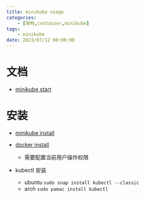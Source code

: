```yaml
---
title: minikube usage
categories: 
	- [架构,container,minikube]
tags:
	- minikube
date: 2023/07/12 00:00:00
---
```


# 文档

- [minikube start](https://minikube.sigs.k8s.io/docs/start/)

# 安装

- [minikube install](https://minikube.sigs.k8s.io/docs/start/)
- [docker install](https://docs.docker.com/engine/install/)
  - 需要配置当前用户操作权限

- kubectl 安装
  - ubuntu `sudo snap install kubectl --classic`
  - arch `sudo pamac install kubectl`
